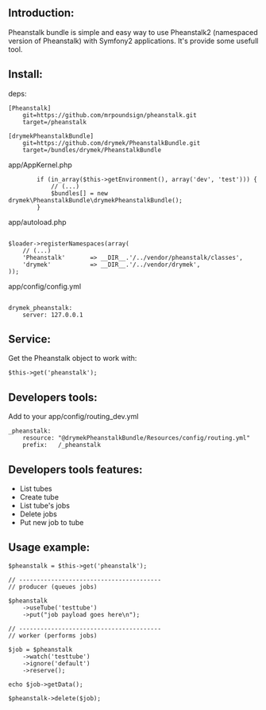 ## Introduction:

Pheanstalk bundle is simple and easy way to use Pheanstalk2 (namespaced version of Pheanstalk) with Symfony2 applications. It's provide some usefull tool.

## Install:

deps:

```
[Pheanstalk]
    git=https://github.com/mrpoundsign/pheanstalk.git
    target=/pheanstalk

[drymekPheanstalkBundle]
    git=https://github.com/drymek/PheanstalkBundle.git
    target=/bundles/drymek/PheanstalkBundle
```

app/AppKernel.php

```
        if (in_array($this->getEnvironment(), array('dev', 'test'))) {
            // (...)
            $bundles[] = new drymek\PheanstalkBundle\drymekPheanstalkBundle();
        }
```

app/autoload.php

```

$loader->registerNamespaces(array(
    // (...)
    'Pheanstalk'       => __DIR__.'/../vendor/pheanstalk/classes',
    'drymek'           => __DIR__.'/../vendor/drymek',
));

```

app/config/config.yml

```

drymek_pheanstalk:
    server: 127.0.0.1 

```

## Service:

Get the Pheanstalk object to work with:

```
$this->get('pheanstalk');
```

## Developers tools:

Add to your app/config/routing_dev.yml

```
_pheanstalk:
    resource: "@drymekPheanstalkBundle/Resources/config/routing.yml"
    prefix:   /_pheanstalk
```

## Developers tools features:

* List tubes 
* Create tube
* List tube's jobs
* Delete jobs
* Put new job to tube

## Usage example:

```
$pheanstalk = $this->get('pheanstalk');

// ----------------------------------------
// producer (queues jobs)

$pheanstalk
    ->useTube('testtube')
    ->put("job payload goes here\n");

// ----------------------------------------
// worker (performs jobs)

$job = $pheanstalk
    ->watch('testtube')
    ->ignore('default')
    ->reserve();

echo $job->getData();

$pheanstalk->delete($job);
```
